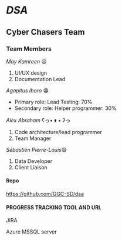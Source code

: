 # ***DSA***
## Cyber Chasers Team

### Team Members

*May Kamreen* :smiley:
1. UI/UX design
2. Documentation Lead

*Agapitus Iboro* 😁
- Primary role: Lead Testing: 70%
- Secondary role: Helper programmer: 30%

*Alex Abraham* ʕっ• ᴥ • ʔっ
1. Code architecture/lead programmer
2. Team Manager

*Sébastien Pierre-Louis*😄
1. Data Developer
2. Client Liaison

#### Repo 
https://github.com/GGC-SD/dsa

#### PROGRESS TRACKING TOOL AND URL
JIRA

Azure
MSSQL server
